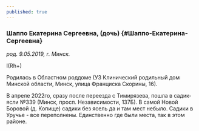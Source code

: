 ```yaml
---
published: true
---
```


### Шаппо Екатерина Сергеевна, (дочь)  {#Шаппо-Екатерина-Сергеевна}

_род. 9.05.2019, г. Минск._

I(Rh+)

Родилась в Областном роддоме (УЗ Клинический родильный дом Минской области, Минск, улица Франциска Скорины, 16).

В апреле 2022го, сразу после переезда с Тимирязева, пошла в садик-ясли №339 (Минск, просп. Независимости, 137Б). 
В самой Новой Боровой (д. Копище) садики без ясель да и там мест небыло. 
Садики в Уручье - все переполнены. 
Единственно где были места, так в этом районе.
